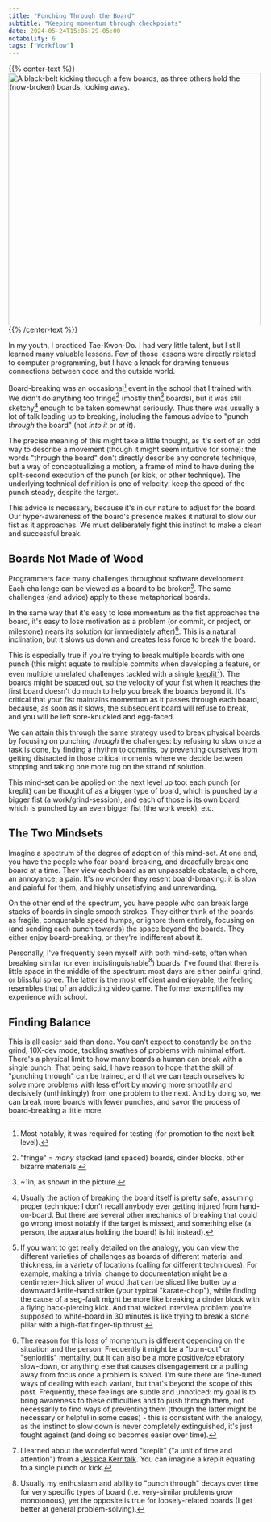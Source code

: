 ```yaml
---
title: "Punching Through the Board"
subtitle: "Keeping momentum through checkpoints"
date: 2024-05-24T15:05:29-05:00
notability: 6
tags: ["Workflow"]
---
```


{{% center-text %}}
<img src="/images/punch-through-the-board.jpg" alt="A black-belt kicking through a few boards, as three others hold the (now-broken) boards, looking away." width="500px"/>
{{% /center-text %}}

In my youth, I practiced Tae-Kwon-Do.
I had very little talent, but I still learned many valuable lessons.
Few of those lessons were directly related to computer programming, but I have a knack for drawing tenuous connections between code and the outside world.

Board-breaking was an occasional[^tests] event in the school that I trained with.
We didn't do anything too fringe[^fringe] (mostly thin[^in] boards), but it was still sketchy[^sketchy] enough to be taken somewhat seriously.
Thus there was usually a lot of talk leading up to breaking, including the famous advice to "punch *through* the board" (not *into it* or *at it*).

[^tests]: Most notably, it was required for testing (for promotion to the next belt level).

[^fringe]: "fringe" = *many* stacked (and spaced) boards, cinder blocks, other bizarre materials.

[^in]: ~1in, as shown in the picture.

[^sketchy]: Usually the action of breaking the board itself is pretty safe, assuming proper technique: I don't recall anybody ever getting injured from hand-on-board.
But there are several other mechanics of breaking that could go wrong (most notably if the target is missed, and something else (a person, the apparatus holding the board) is hit instead).

The precise meaning of this might take a little thought, as it's sort of an odd way to describe a movement (though it might seem intuitive for some): the words "through the board" don't directly describe any concrete technique, but a way of conceptualizing a motion, a frame of mind to have during the split-second execution of the punch (or kick, or other technique).
The underlying technical definition is one of velocity: keep the speed of the punch steady, despite the target.

This advice is necessary, because it's in our nature to adjust for the board.
Our hyper-awareness of the board's presence makes it natural to slow our fist as it approaches.
We must deliberately fight this instinct to make a clean and successful break.

## Boards Not Made of Wood

Programmers face many challenges throughout software development.
Each challenge can be viewed as a board to be broken[^extend].
The same challenges (and advice) apply to these metaphorical boards.

[^extend]: If you want to get really detailed on the analogy, you can view the different varieties of challenges as boards of different material and thickness, in a variety of locations (calling for different techniques).
For example, making a trivial change to documentation might be a centimeter-thick sliver of wood that can be sliced like butter by a downward knife-hand strike (your typical "karate-chop"), while finding the cause of a seg-fault might be more like breaking a cinder block with a flying back-piercing kick.
And that wicked interview problem you're supposed to white-board in 30 minutes is like trying to break a stone pillar with a high-flat finger-tip thrust.

In the same way that it's easy to lose momentum as the fist approaches the board, it's easy to lose motivation as a problem (or commit, or project, or milestone) nears its solution (or immediately after)[^reason].
This is a natural inclination, but it slows us down and creates less force to break the board.

[^reason]: The reason for this loss of momentum is different depending on the situation and the person.
Frequently it might be a "burn-out" or "senioritis" mentality, but it can also be a more positive/celebratory slow-down, or anything else that causes disengagement or a pulling away from focus once a problem is solved.
I'm sure there are fine-tuned ways of dealing with each variant, but that's beyond the scope of this post.
Frequently, these feelings are subtle and unnoticed: my goal is to bring awareness to these difficulties and to push through them, not necessarily to find ways of preventing them (though the latter might be necessary or helpful in some cases) - this is consistent with the analogy, as the instinct to slow down is never completely extinguished, it's just fought against (and doing so becomes easier over time).

This is especially true if you're trying to break multiple boards with one punch (this might equate to multiple commits when developing a feature, or even multiple unrelated challenges tackled with a single [kreplit](https://www.urbandictionary.com/define.php?term=Kreplit)[^kreplit]).
The boards might be spaced out, so the velocity of your fist when it reaches the first board doesn't do much to help you break the boards beyond it.
It's critical that your fist maintains momentum as it passes through each board, because, as soon as it slows, the subsequent board will refuse to break, and you will be left sore-knuckled and egg-faced.

[^kreplit]: I learned about the wonderful word "kreplit" ("a unit of time and attention") from a [Jessica Kerr talk](https://www.youtube.com/watch?v=Lbcyyu8XB_Y&t=255s).
You can imagine a kreplit equating to a single punch or kick.

We can attain this through the same strategy used to break physical boards: by focusing on punching *through* the challenges:
by refusing to slow once a task is done, by [finding a rhythm to commits](/blog/the-power-of-the-commit), by preventing ourselves from getting distracted in those critical moments where we decide between stopping and taking one more tug on the strand of solution.

This mind-set can be applied on the next level up too: each punch (or kreplit) can be thought of as a bigger type of board, which is punched by a bigger fist (a work/grind-session), and each of those is its own board, which is punched by an even bigger fist (the work week), etc.

## The Two Mindsets

Imagine a spectrum of the degree of adoption of this mind-set.
At one end, you have the people who fear board-breaking, and dreadfully break one board at a time.
They view each board as an unpassable obstacle, a chore, an annoyance, a pain.
It's no wonder they resent board-breaking: it is slow and painful for them, and highly unsatisfying and unrewarding.

On the other end of the spectrum, you have people who can break large stacks of boards in single smooth strokes.
They either think of the boards as fragile, conquerable speed humps, or ignore them entirely, focusing on (and sending each punch towards) the space beyond the boards.
They either enjoy board-breaking, or they're indifferent about it.

Personally, I've frequently seen myself with both mind-sets, often when breaking similar (or even indistinguishable[^indistinguishable]) boards.
I've found that there is little space in the middle of the spectrum: most days are either painful grind, or blissful spree.
The latter is the most efficient and enjoyable; the feeling resembles that of an addicting video game.
The former exemplifies my experience with school.

[^indistinguishable]: Usually my enthusiasm and ability to "punch through" decays over time for very specific types of board (i.e. very-similar problems grow monotonous), yet the opposite is true for loosely-related boards (I get better at general problem-solving).

## Finding Balance

This is all easier said than done.
You can't expect to constantly be on the grind, 10X-dev mode, tackling swathes of problems with minimal effort.
There's a physical limit to how many boards a human can break with a single punch.
That being said, I have reason to hope that the skill of "punching through" can be trained, and that we can teach ourselves to solve more problems with less effort by moving more smoothly and decisively (unthinkingly) from one problem to the next.
And by doing so, we can break more boards with fewer punches, and savor the process of board-breaking a little more.
